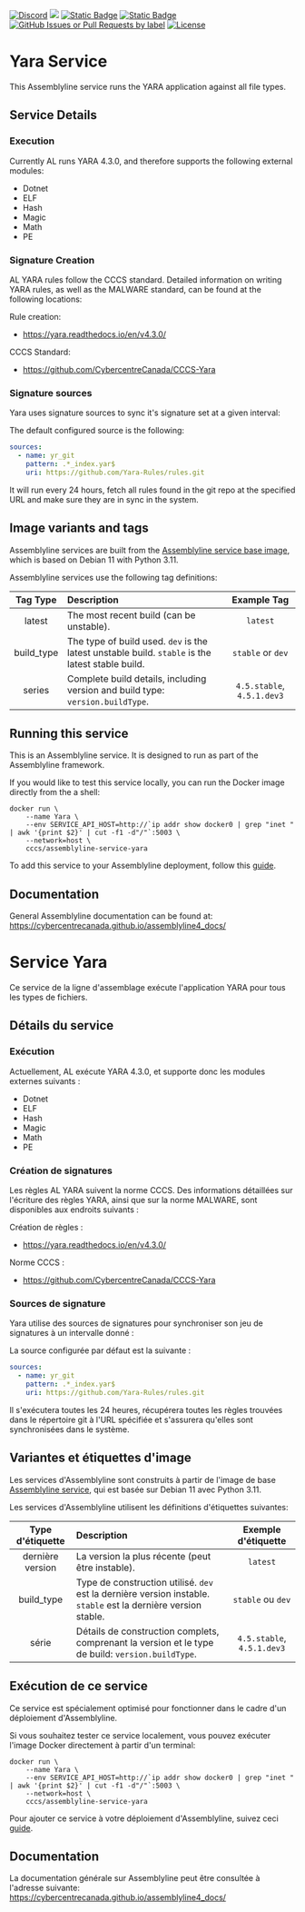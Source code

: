 [![Discord](https://img.shields.io/badge/chat-on%20discord-7289da.svg?sanitize=true)](https://discord.gg/GUAy9wErNu)
[![](https://img.shields.io/discord/908084610158714900)](https://discord.gg/GUAy9wErNu)
[![Static Badge](https://img.shields.io/badge/github-assemblyline-blue?logo=github)](https://github.com/CybercentreCanada/assemblyline)
[![Static Badge](https://img.shields.io/badge/github-assemblyline_service_yara-blue?logo=github)](https://github.com/CybercentraCanada/assemblyline-service-yara)
[![GitHub Issues or Pull Requests by label](https://img.shields.io/github/issues/CybercentreCanada/assemblyline/service-yara)](https://github.com/CybercentreCanada/assemblyline/issues?q=is:issue+is:open+label:service-yara)
[![License](https://img.shields.io/github/license/CybercentraCanada/assemblyline-service-yara)](./LICENSE)

# Yara Service

This Assemblyline service runs the YARA application against all file types.

## Service Details

### Execution

Currently AL runs YARA 4.3.0, and therefore supports the following external modules:

- Dotnet
- ELF
- Hash
- Magic
- Math
- PE

### Signature Creation

AL YARA rules follow the CCCS standard. Detailed information on writing YARA rules, as well as the MALWARE standard, can be found at the following locations:

Rule creation:

- https://yara.readthedocs.io/en/v4.3.0/

CCCS Standard:

- https://github.com/CybercentreCanada/CCCS-Yara

### Signature sources

Yara uses signature sources to sync it's signature set at a given interval:

The default configured source is the following:

```yaml
sources:
  - name: yr_git
    pattern: .*_index.yar$
    uri: https://github.com/Yara-Rules/rules.git
```

It will run every 24 hours, fetch all rules found in the git repo at the specified URL and make sure they are in sync in the system.

## Image variants and tags

Assemblyline services are built from the [Assemblyline service base image](https://hub.docker.com/r/cccs/assemblyline-v4-service-base),
which is based on Debian 11 with Python 3.11.

Assemblyline services use the following tag definitions:

| **Tag Type** | **Description**                                                                                  |      **Example Tag**       |
| :----------: | :----------------------------------------------------------------------------------------------- | :------------------------: |
|    latest    | The most recent build (can be unstable).                                                         |          `latest`          |
|  build_type  | The type of build used. `dev` is the latest unstable build. `stable` is the latest stable build. |     `stable` or `dev`      |
|    series    | Complete build details, including version and build type: `version.buildType`.                   | `4.5.stable`, `4.5.1.dev3` |

## Running this service

This is an Assemblyline service. It is designed to run as part of the Assemblyline framework.

If you would like to test this service locally, you can run the Docker image directly from the a shell:

    docker run \
        --name Yara \
        --env SERVICE_API_HOST=http://`ip addr show docker0 | grep "inet " | awk '{print $2}' | cut -f1 -d"/"`:5003 \
        --network=host \
        cccs/assemblyline-service-yara

To add this service to your Assemblyline deployment, follow this
[guide](https://cybercentrecanada.github.io/assemblyline4_docs/developer_manual/services/run_your_service/#add-the-container-to-your-deployment).

## Documentation

General Assemblyline documentation can be found at: https://cybercentrecanada.github.io/assemblyline4_docs/

# Service Yara

Ce service de la ligne d'assemblage exécute l'application YARA pour tous les types de fichiers.

## Détails du service

### Exécution

Actuellement, AL exécute YARA 4.3.0, et supporte donc les modules externes suivants :

- Dotnet
- ELF
- Hash
- Magic
- Math
- PE

### Création de signatures

Les règles AL YARA suivent la norme CCCS. Des informations détaillées sur l'écriture des règles YARA, ainsi que sur la norme MALWARE, sont disponibles aux endroits suivants :

Création de règles :

- https://yara.readthedocs.io/en/v4.3.0/

Norme CCCS :

- https://github.com/CybercentreCanada/CCCS-Yara

### Sources de signature

Yara utilise des sources de signatures pour synchroniser son jeu de signatures à un intervalle donné :

La source configurée par défaut est la suivante :

```yaml
sources:
  - name: yr_git
    pattern: .*_index.yar$
    uri: https://github.com/Yara-Rules/rules.git
```

Il s'exécutera toutes les 24 heures, récupérera toutes les règles trouvées dans le répertoire git à l'URL spécifiée et s'assurera qu'elles sont synchronisées dans le système.

## Variantes et étiquettes d'image

Les services d'Assemblyline sont construits à partir de l'image de base [Assemblyline service](https://hub.docker.com/r/cccs/assemblyline-v4-service-base),
qui est basée sur Debian 11 avec Python 3.11.

Les services d'Assemblyline utilisent les définitions d'étiquettes suivantes:

| **Type d'étiquette** | **Description**                                                                                                |  **Exemple d'étiquette**   |
| :------------------: | :------------------------------------------------------------------------------------------------------------- | :------------------------: |
|   dernière version   | La version la plus récente (peut être instable).                                                               |          `latest`          |
|      build_type      | Type de construction utilisé. `dev` est la dernière version instable. `stable` est la dernière version stable. |     `stable` ou `dev`      |
|        série         | Détails de construction complets, comprenant la version et le type de build: `version.buildType`.              | `4.5.stable`, `4.5.1.dev3` |

## Exécution de ce service

Ce service est spécialement optimisé pour fonctionner dans le cadre d'un déploiement d'Assemblyline.

Si vous souhaitez tester ce service localement, vous pouvez exécuter l'image Docker directement à partir d'un terminal:

    docker run \
        --name Yara \
        --env SERVICE_API_HOST=http://`ip addr show docker0 | grep "inet " | awk '{print $2}' | cut -f1 -d"/"`:5003 \
        --network=host \
        cccs/assemblyline-service-yara

Pour ajouter ce service à votre déploiement d'Assemblyline, suivez ceci
[guide](https://cybercentrecanada.github.io/assemblyline4_docs/fr/developer_manual/services/run_your_service/#add-the-container-to-your-deployment).

## Documentation

La documentation générale sur Assemblyline peut être consultée à l'adresse suivante: https://cybercentrecanada.github.io/assemblyline4_docs/
